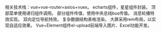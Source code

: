 
相关技术栈：vue+vue-router+axios+vuex。
echarts组件，星星组件封装。
顶部菜单使用递归组件调用。
部分组件传值，使用中央总线bus传值。
消息轮播特效实现。
双向定位导航特效。
复杂数据结构表格渲染。
大屏采用rem布局，以实现自适应效果。
Vue+Element组件el-upload前端导入图片、Excel功能开发。
